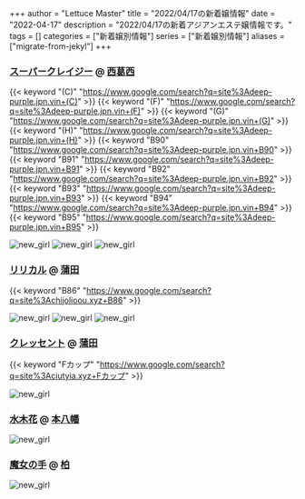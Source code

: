 +++
author = "Lettuce Master"
title = "2022/04/17の新着嬢情報"
date = "2022-04-17"
description = "2022/04/17の新着アジアンエステ嬢情報です。"
tags = []
categories = ["新着嬢別情報"]
series = ["新着嬢別情報"]
aliases = ["migrate-from-jekyl"]
+++
### [スーパークレイジー](https://deep-purple.jpn.vin/) @ [西葛西](/post/nishikasai)
{{< keyword "(C)" "https://www.google.com/search?q=site%3Adeep-purple.jpn.vin+(C)" >}} {{< keyword "(F)" "https://www.google.com/search?q=site%3Adeep-purple.jpn.vin+(F)" >}} {{< keyword "(G)" "https://www.google.com/search?q=site%3Adeep-purple.jpn.vin+(G)" >}} {{< keyword "(H)" "https://www.google.com/search?q=site%3Adeep-purple.jpn.vin+(H)" >}} {{< keyword "B90" "https://www.google.com/search?q=site%3Adeep-purple.jpn.vin+B90" >}} {{< keyword "B91" "https://www.google.com/search?q=site%3Adeep-purple.jpn.vin+B91" >}} {{< keyword "B92" "https://www.google.com/search?q=site%3Adeep-purple.jpn.vin+B92" >}} {{< keyword "B93" "https://www.google.com/search?q=site%3Adeep-purple.jpn.vin+B93" >}} {{< keyword "B94" "https://www.google.com/search?q=site%3Adeep-purple.jpn.vin+B94" >}} {{< keyword "B95" "https://www.google.com/search?q=site%3Adeep-purple.jpn.vin+B95" >}} 

![new_girl](https://deep-purple.jpn.vin/photos/sites/34/2022/04/2022041515371961.jpg_300X450.jpg)
![new_girl](https://deep-purple.jpn.vin/photos/sites/34/2022/04/2022041518082292.jpg_300X450.jpg)
![new_girl](https://deep-purple.jpn.vin/photos/sites/34/2022/04/2022041521363369.jpg_300X450.jpg)
### [リリカル](http://chijolioou.xyz/) @ [蒲田](/post/kamata)
{{< keyword "B86" "https://www.google.com/search?q=site%3Achijolioou.xyz+B86" >}} 

![new_girl](https://i.imgur.com/uSsvPQX.jpeg)
![new_girl](https://i.imgur.com/ive4epQ.jpeg)
![new_girl](https://i.imgur.com/Yo6y8Nw.jpeg)
### [クレッセント](http://ciutyia.xyz/) @ [蒲田](/post/kamata)
{{< keyword "Fカップ" "https://www.google.com/search?q=site%3Aciutyia.xyz+Fカップ" >}} 

![new_girl](https://i.imgur.com/Cytc6Wq.jpeg)
### [水木花](http://hfmj15.xyz/) @ [本八幡](/post/motoyawata)


![new_girl](https://i.imgur.com/ODiwF0j.jpeg)
### [魔女の手](http://olth2.xyz/) @ [柏](/post/kashiwa)


![new_girl](https://i.imgur.com/0FaIYnz.jpeg)
